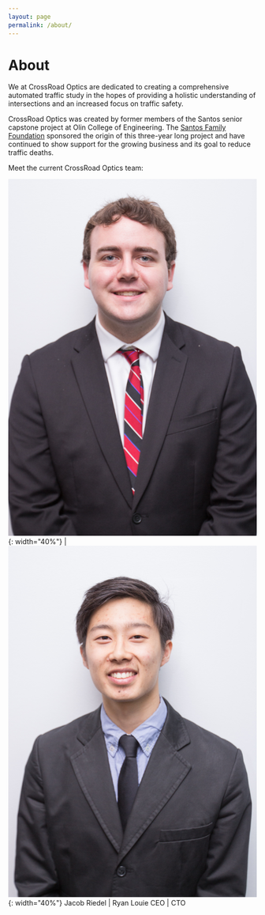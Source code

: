 ```yaml
---
layout: page
permalink: /about/
---
```


# About

We at CrossRoad Optics are dedicated to creating a comprehensive automated traffic study in the hopes of providing a holistic understanding of intersections and an increased focus on traffic safety.

CrossRoad Optics was created by former members of the Santos senior capstone project at Olin College of Engineering. The [Santos Family Foundation](http://fdnweb.org/santos/) sponsored the origin of this three-year long project and have continued to show support for the growing business and its goal to reduce traffic deaths.

Meet the current CrossRoad Optics team:

![Loading...](/img/Scope_Expo-Jacob.jpg){: width="40%"} | ![Loading...](/img/Scope_Expo-Ryan.jpg){: width="40%"}
Jacob Riedel | Ryan Louie
CEO  | CTO 
